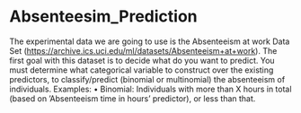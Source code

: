 # Absenteesim_Prediction
The experimental data we are going to use is the Absenteeism at work Data Set (https://archive.ics.uci.edu/ml/datasets/Absenteeism+at+work). The first goal with this dataset is to decide what do you want to predict. You must determine what categorical variable to construct over the existing predictors, to classify/predict (binomial or multinomial) the absenteeism of individuals. Examples: • Binomial: Individuals with more than X hours in total (based on ’Absenteeism time in hours’ predictor), or less than that.
